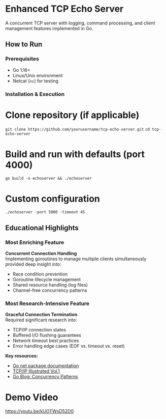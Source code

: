 # Enhanced TCP Echo Server

A concurrent TCP server with logging, command processing, and client management features implemented in Go.

## How to Run

### Prerequisites
- Go 1.16+
- Linux/Unix environment
- Netcat (`nc`) for testing

### Installation & Execution

# Clone repository (if applicable)
`git clone https://github.com/yourusername/tcp-echo-server.git`
`cd tcp-echo-server`

# Build and run with defaults (port 4000)
`go build -o echoserver && ./echoserver`

# Custom configuration
`./echoserver -port 5000 -timeout 45`


## Educational Highlights

### Most Enriching Feature  
**Concurrent Connection Handling**  
Implementing goroutines to manage multiple clients simultaneously provided deep insight into:  
- Race condition prevention  
- Goroutine lifecycle management  
- Shared resource handling (log files)  
- Channel-free concurrency patterns  

### Most Research-Intensive Feature  
**Graceful Connection Termination**  
Required significant research into:  
- TCP/IP connection states  
- Buffered I/O flushing guarantees  
- Network timeout best practices  
- Error handling edge cases (EOF vs. timeout vs. reset)  

**Key resources:**  
- [Go net package documentation](https://pkg.go.dev/net)  
- [TCP/IP Illustrated Vol.1](https://en.wikipedia.org/wiki/TCP/IP_Illustrated)  
- [Go Blog: Concurrency Patterns](https://go.dev/blog/pipelines)  

# Demo Video
https://youtu.be/kUOTWxD52D0